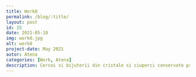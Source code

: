 ```yaml
---
title: Work8
permalink: /blog/:title/ 
layout: post
id: 15
date: 2021-05-10
img: work8.jpg
alt: work8
project-date: May 2021
autor: Atena
categories: [Work, Atena]
description: Cercei si bijuterii din cristale si ciuperci conservate prin deshidratare si acoperire cu rasini.
---
```

